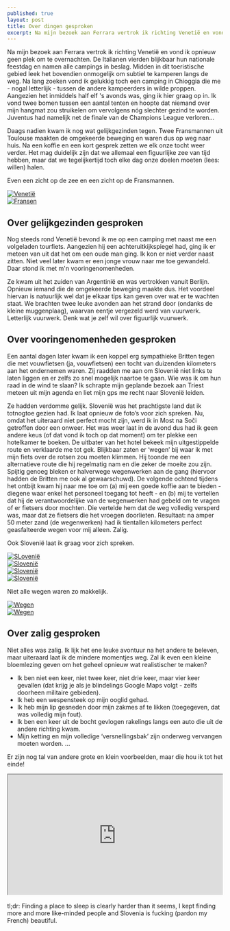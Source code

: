 ```yaml
---
published: true
layout: post
title: Over dingen gesproken
excerpt: Na mijn bezoek aan Ferrara vertrok ik richting Venetië en vond ik opnieuw geen plek om te overnachten. De Italianen vierden blijkbaar hun nationale feestdag en namen alle campings in beslag. Midden in dit toeristische gebied leek het bovendien onmogelijk om subtiel te kamperen langs de weg. Na lang zoeken vond ik gelukkig toch een camping in Chioggia die me - nogal letterlijk - tussen de andere kampeerders in wilde proppen. Aangezien het inmiddels half elf 's avonds was, ging ik hier graag op in. Ik vond twee bomen tussen een aantal tenten en hoopte dat niemand over mijn hangmat zou struikelen om vervolgens nóg slechter gezind te worden. Juventus had namelijk net de finale van de Champions League verloren...
---
```

Na mijn bezoek aan Ferrara vertrok ik richting Venetië en vond ik opnieuw geen plek om te overnachten. De Italianen vierden blijkbaar hun nationale feestdag en namen alle campings in beslag. Midden in dit toeristische gebied leek het bovendien onmogelijk om subtiel te kamperen langs de weg. Na lang zoeken vond ik gelukkig toch een camping in Chioggia die me - nogal letterlijk - tussen de andere kampeerders in wilde proppen. Aangezien het inmiddels half elf 's avonds was, ging ik hier graag op in. Ik vond twee bomen tussen een aantal tenten en hoopte dat niemand over mijn hangmat zou struikelen om vervolgens nóg slechter gezind te worden. Juventus had namelijk net de finale van de Champions League verloren...

Daags nadien kwam ik nog wat gelijkgezinden tegen. Twee Fransmannen uit Toulouse maakten de omgekeerde beweging en waren dus op weg naar huis. Na een koffie en een kort gesprek zetten we elk onze tocht weer verder. Het mag duidelijk zijn dat we allemaal een figuurlijke zee van tijd hebben, maar dat we tegelijkertijd toch elke dag onze doelen moeten (lees: willen) halen. 

Even een zicht op de zee en een zicht op de Fransmannen.

<div class="row">
<article class="6u 12u$(xsmall) work-item">
<a href="{{ site.github.url }}/images/posts/Venetië.jpg" class="image fit thumb"><img src="{{ site.github.url }}/images/posts/Venetië_Small.jpg" alt="Venetië" /></a>
</article>
<article class="6u$ 12u$(xsmall) work-item">
<a href="{{ site.github.url }}/images/posts/Fransen.jpg" class="image fit thumb"><img src="{{ site.github.url }}/images/posts/Fransen_Small.jpg" alt="Fransen" /></a>
</article>
</div>

## Over gelijkgezinden gesproken

Nog steeds rond Venetië bevond ik me op een camping met naast me een volgeladen tourfiets. Aangezien hij een achteruitkijkspiegel had, ging ik er meteen van uit dat het om een oude man ging. Ik kon er niet verder naast zitten. Niet veel later kwam er een jonge vrouw naar me toe gewandeld. Daar stond ik met m'n vooringenomenheden.

Ze kwam uit het zuiden van Argentinië en was vertrokken vanuit Berlijn. Opnieuw iemand die de omgekeerde beweging maakte dus. Het voordeel hiervan is natuurlijk wel dat je elkaar tips kan geven over wat er te wachten staat. We brachten twee leuke avonden aan het strand door (ondanks de kleine muggenplaag), waarvan eentje vergezeld werd van vuurwerk. Letterlijk vuurwerk. Denk wat je zelf wil over figuurlijk vuurwerk.

## Over vooringenomenheden gesproken

Een aantal dagen later kwam ik een koppel erg sympathieke Britten tegen die met vouwfietsen (ja, vouwfietsen) een tocht van duizenden kilometers aan het ondernemen waren. Zij raadden me aan om Slovenië niet links te laten liggen en er zelfs zo snel mogelijk naartoe te gaan. Wie was ik om hun raad in de wind te slaan? Ik schrapte mijn geplande bezoek aan Triest meteen uit mijn agenda en liet mijn gps me recht naar Slovenië leiden.

Ze hadden verdomme gelijk. Slovenië was het prachtigste land dat ik totnogtoe gezien had. Ik laat opnieuw de foto’s voor zich spreken. Nu, omdat het uiteraard niet perfect mocht zijn, werd ik in Most na Soči getroffen door een onweer. Het was weer laat in de avond dus had ik geen andere keus (of dat vond ik toch op dat moment) om ter plekke een hotelkamer te boeken. De uitbater van het hotel bekeek mijn uitgestippelde route en verklaarde me tot gek. Blijkbaar zaten er ‘wegen’ bij waar ik met mijn fiets over de rotsen zou moeten klimmen. Hij toonde me een alternatieve route die hij regelmatig nam en die zeker de moeite zou zijn. Spijtig genoeg bleken er halverwege wegenwerken aan de gang (hiervoor hadden de Britten me ook al gewaarschuwd). De volgende ochtend tijdens het ontbijt kwam hij naar me toe om (a) mij een goede koffie aan te bieden - diegene waar enkel het personeel toegang tot heeft - en (b) mij te vertellen dat hij de verantwoordelijke van de wegenwerken had gebeld om te vragen of er fietsers door mochten. Die vertelde hem dat de weg volledig versperd was, maar dat ze fietsers die het vroegen doorlieten. Resultaat: na amper 50 meter zand (de wegenwerken) had ik tientallen kilometers perfect geasfalteerde wegen voor mij alleen. Zalig. 

Ook Slovenië laat ik graag voor zich spreken.

<div class="row">
<article class="6u 12u$(xsmall) work-item">
<a href="{{ site.github.url }}/images/posts/Slovenië1.jpg" class="image fit thumb"><img src="{{ site.github.url }}/images/posts/Slovenië1_Small.jpg" alt="SLovenië" /></a>
</article>
<article class="6u$ 12u$(xsmall) work-item">
<a href="{{ site.github.url }}/images/posts/Slovenië2.jpg" class="image fit thumb"><img src="{{ site.github.url }}/images/posts/Slovenië2_Small.jpg" alt="Slovenië" /></a>
</article>
<article class="6u 12u$(xsmall) work-item">
<a href="{{ site.github.url }}/images/posts/Slovenië3.jpg" class="image fit thumb"><img src="{{ site.github.url }}/images/posts/Slovenië3_Small.jpg" alt="Slovenië" /></a>
</article>
<article class="6u$ 12u$(xsmall) work-item">
<a href="{{ site.github.url }}/images/posts/Slovenië4.jpg" class="image fit thumb"><img src="{{ site.github.url }}/images/posts/Slovenië4_Small.jpg" alt="Slovenië" /></a>
</article>
</div>

Niet alle wegen waren zo makkelijk.

<div class="row">
<article class="6u 12u$(xsmall) work-item">
<a href="{{ site.github.url }}/images/posts/Wegen1.jpg" class="image fit thumb"><img src="{{ site.github.url }}/images/posts/Wegen1_Small.jpg" alt="Wegen" /></a>
</article>
<article class="6u$ 12u$(xsmall) work-item">
<a href="{{ site.github.url }}/images/posts/Wegen2.jpg" class="image fit thumb"><img src="{{ site.github.url }}/images/posts/Wegen2.jpg" alt="Wegen" /></a>
</article>
</div>

## Over zalig gesproken

Niet alles was zalig. Ik lijk het ene leuke avontuur na het andere te beleven, maar uiteraard laat ik de mindere momentjes weg. Zal ik even een kleine bloemlezing geven om het geheel opnieuw wat realistischer te maken?

- Ik ben niet een keer, niet twee keer, niet drie keer, maar vier keer gevallen (dat krijg je als je blindelings Google Maps volgt - zelfs doorheen militaire gebieden).
- Ik heb een wespensteek op mijn ooglid gehad.
- Ik heb mijn lip gesneden door mijn zakmes af te likken (toegegeven, dat was volledig mijn fout).
- Ik ben een keer uit de bocht gevlogen rakelings langs een auto die uit de andere richting kwam.
- Mijn ketting en mijn volledige ‘versnellingsbak’ zijn onderweg vervangen moeten worden.
…

Er zijn nog tal van andere grote en klein voorbeelden, maar die hou ik tot het einde!

<style>.embed-container { position: relative; padding-bottom: 56.25%; height: 0; overflow: hidden; max-width: 100%; } .embed-container iframe, .embed-container object, .embed-container embed { position: absolute; top: 0; left: 0; width: 100%; height: 100%; }</style><div class='embed-container'><iframe src='https://www.google.com/maps/d/embed?mid=1h52MkOEyZpzAVWLbLCiISP-lOKk' width='640' height='480'></iframe></div>
<br>
tl;dr: Finding a place to sleep is clearly harder than it seems, I kept finding more and more like-minded people and Slovenia is fucking (pardon my French) beautiful.

